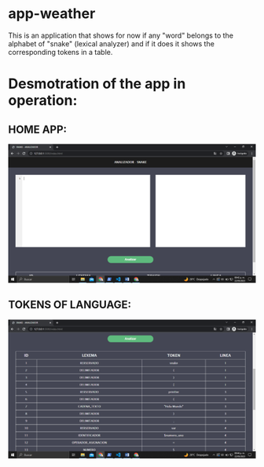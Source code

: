 # app-weather
This is an application that shows for now if any "word" belongs to the alphabet of "snake" (lexical analyzer) and if it does it shows the corresponding tokens in a table.

# Desmotration of the app in operation:

## HOME APP:
![home](images_readme/home.png)

## TOKENS OF LANGUAGE:
![token](images_readme/tabla_tokens.png)